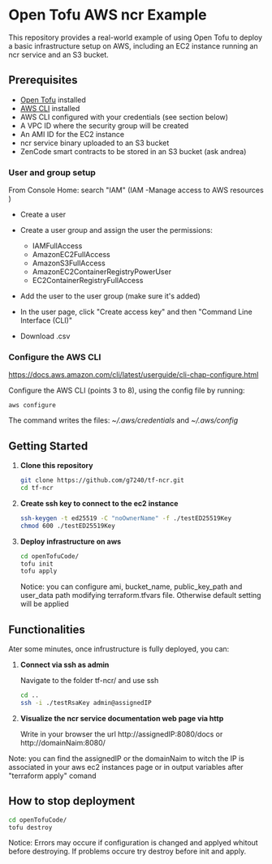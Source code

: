 # Open Tofu AWS ncr Example

This repository provides a real-world example of using Open Tofu to deploy a basic infrastructure setup on AWS, including an EC2 instance running an ncr service and an S3 bucket.

## Prerequisites

- [Open Tofu](https://opentofu.org/docs) installed
- [AWS CLI](https://docs.aws.amazon.com/cli/latest/userguide/getting-started-install.html) installed
- AWS CLI configured with your credentials (see section below)
- A VPC ID where the security group will be created
- An AMI ID for the EC2 instance
- ncr service binary uploaded to an S3 bucket
- ZenCode smart contracts to be stored in an S3 bucket (ask andrea)

### User and group setup
From Console Home: 
search "IAM" (IAM -Manage access to AWS resources ) 
- Create a user 
- Create a user group and assign the user the permissions: 
  *  IAMFullAccess 
  *  AmazonEC2FullAccess 
  *  AmazonS3FullAccess 
  *  AmazonEC2ContainerRegistryPowerUser 
  *  EC2ContainerRegistryFullAccess

- Add the user to the user group (make sure it's added)
- In the user page, click "Create access key" and then "Command Line Interface (CLI)"
- Download .csv

### Configure the AWS CLI

https://docs.aws.amazon.com/cli/latest/userguide/cli-chap-configure.html

Configure the AWS CLI (points 3 to 8), using the config file by running:

`aws configure` 

The command writes the files:  _~/.aws/credentials_  and  _~/.aws/config_

## Getting Started

1. **Clone this repository**

   ```sh
   git clone https://github.com/g7240/tf-ncr.git
   cd tf-ncr
   
2. **Create ssh key to connect to the ec2 instance**
   ```sh
   ssh-keygen -t ed25519 -C "noOwnerName" -f ./testED25519Key
   chmod 600 ./testED25519Key

3. **Deploy infrastructure on aws**
   ```sh
   cd openTofuCode/
   tofu init
   tofu apply
   ```
   Notice: you can configure ami, bucket_name, public_key_path and user_data path modifying terraform.tfvars file. Otherwise default setting will be applied
   
## Functionalities
Ater some minutes, once infrustructure is fully deployed, you can:

1. **Connect via ssh as admin**
   
   Navigate to the folder tf-ncr/ and use ssh
    ```sh
    cd ..
    ssh -i ./testRsaKey admin@assignedIP
    ```

2. **Visualize the ncr service documentation web page via http**

   Write in your browser the url http://assignedIP:8080/docs or http://domainNaim:8080/

Note: you can find the assignedIP or the domainNaim to witch the IP is associated in your aws ec2 instances page or in output variables after "terraform apply" comand

## How to stop deployment
   ```sh
   cd openTofuCode/
   tofu destroy
   ```

Notice: Errors may occure if configuration is changed and applyed whitout before destroying. If problems occure try destroy before init and apply.

